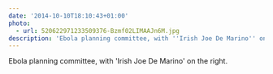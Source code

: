 ```yaml
---
date: '2014-10-10T18:10:43+01:00'
photo:
  - url: 520622971233509376-Bzmf02LIMAAJn6M.jpg
description: 'Ebola planning committee, with ''Irish Joe De Marino'' on the right. '
---
```

Ebola planning committee, with 'Irish Joe De Marino' on the right. 
